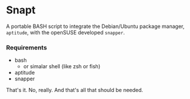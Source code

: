# Snapt
A portable BASH script to integrate the Debian/Ubuntu package manager, `aptitude`, with the openSUSE developed `snapper`.

### Requirements
* bash
	* or simalar shell (like zsh or fish)
* aptitude
* snapper

That's it. No, really. And that's all that should be needed.

